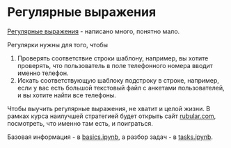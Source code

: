 # Регулярные выражения

[Регулярные выражения](https://ru.wikipedia.org/wiki/%D0%A0%D0%B5%D0%B3%D1%83%D0%BB%D1%8F%D1%80%D0%BD%D1%8B%D0%B5_%D0%B2%D1%8B%D1%80%D0%B0%D0%B6%D0%B5%D0%BD%D0%B8%D1%8F) - написано много, понятно мало.

Регулярки нужны для того, чтобы

1. Проверять соответствие строки шаблону, например, вы хотите проверять, что пользователь в поле телефонного номера вводит именно телефон.
2. Искать соответствующую шаблоку подстроку в строке, например, если у вас есть большой текстовый файл с анкетами пользователей, и вы хотите найти все телефоны.

Чтобы выучить регулярные выражения, не хватит и целой жизни. В рамках курса наилучшей стратегией будет открыть сайт [rubular.com](https://rubular.com/), посмотреть, что именно там есть, и поиграться.

Базовая информация - в [basics.ipynb](./basics.ipynb), а разбор задач - в [tasks.ipynb](./tasks.ipynb).
